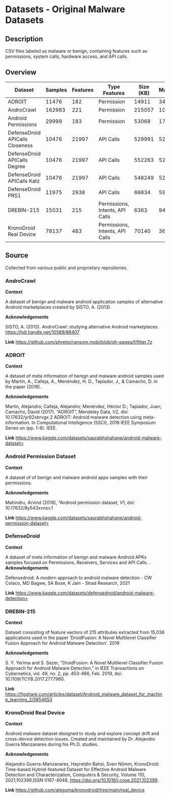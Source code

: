 # Datasets - Original Malware Datasets

## Description

 CSV files labeled as malware or benign, containing features such as permissions, system calls, hardware access, and API calls.

## Overview

| Dataset                         | Samples | Features | Type Features                   | Size (KB) | Malwares | Benigns | SHA-256                                                          |
| ------------------------------- | ------- | -------- | ------------------------------- | --------- | -------- | ------- | ---------------------------------------------------------------- |
| ADROIT                          | 11476   | 182      | Permission                      | 14911     | 3418     | 8058    | cb264931f9be09f5b9c4dca48ee8737b89ab79589c10f71ada546eea244f043d |
| AndroCrawl                      | 162983  | 221      | Permission                      | 215057    | 10170    | 86574   | a46747ec8c68c021478a1a9038c0467a55e00c2625380d4020ddcacfa728a0d5 |
| Android Permissions             | 29999   | 183      | Permission                      | 53068     | 17787    | 9077    | 2ff6fc1cdd95e61a4247c26cf1bdb710d87c4b8d16feb4222607cd74b6d19256 |
| DefenseDroid APICalls Closeness | 10476   | 21997    | API Calls                       | 529991    | 5254     | 5222    | 349fc0ffb2434980e449cf40e96c64e969e8db3d2980272e5d10e844ecdd0a7c |
| DefenseDroid APICalls Degree    | 10476   | 21997    | API Calls                       | 552263    | 5254     | 5222    | 7e6ebc100b708a9846a9cd93f06552c3b21351c773437114650bb059eb70fca3 |
| DefenseDroid APICalls Katz      | 10476   | 21997    | API Calls                       | 548249    | 5254     | 5222    | 5f5a42386cafa2ea6dfdd47e5eefef9758a0591b9ed9301abcfce3ebcf9a72c2 |
| DefenseDroid PRS1               | 11975   | 2938     | API Calls                       | 68834     | 5975     | 11975   | 083bf4f4a088005e63f5ea3cebe25477a85a14a0d84878b47a48f80ab5139ba9 |
| DREBIN-215                      | 15031   | 215      | Permissions, Intents, API Calls | 6363      | 9476     | 15031   | 710f2c11b0cad04c36f56dd16398127feb697fd99e8efa7f75890b792fba3ad5 |
| KronoDroid Real Device          | 78137   | 483      | Permissions, Intents, API Calls | 70140     | 36755    | 78137   | 4ca8c1c706989d9e2946992b29fc2282d391822d3722e67e2e59d2bf1075b0ad |
## Source

Collected from various public and proprietary repositories.

### AndroCrawl

**Context**

A dataset of benign and malware android application samples of alternative Android marketplaces created by SISTO, A. (2013).

**Acknowledgements**

SISTO, A. (2013). AndroCrawl: studying alternative Android marketplaces. <https://hdl.handle.net/10589/88407>

**Link**
https://github.com/phretor/ransom.mobi/blob/gh-pages/f/filter.7z

### ADROIT

**Context**

A dataset of meta information of benign and malware android samples used by Martín, A., Calleja, A., Menéndez, H. D., Tapiador, J., & Camacho, D. in the paper (2016).

**Acknowledgements**

Martín, Alejandro; Calleja, Alejandro; Menéndez, Héctor D.; Tapiador, Juan; Camacho, David (2017), “ADROIT”, Mendeley Data, V2, doi: 10.17632/yr92xbrvgx.2
ADROIT: Android malware detection using meta-information. In Computational Intelligence (SSCI), 2016 IEEE Symposium Series on (pp. 1-8). IEEE.

**Link**
https://www.kaggle.com/datasets/saurabhshahane/android-malware-dataset>

### Android Permission Dataset
 
**Context**

A dataset of of benign and malware android apps samples with their permissions.

**Acknowledgements**

Mahindru, Arvind (2018), “Android permission dataset, V1, doi: 10.17632/8y543xvnsv.1

**Link**
https://www.kaggle.com/datasets/saurabhshahane/android-permission-dataset>

### DefenseDroid
 
**Context**

A dataset of meta information of benign and malware Android APKs samples focused on Permissions, Receivers, Services and API Calls.
.
**Acknowledgements**

Defensedroid: A modern approach to android malware detection - CW Colaco, MD Bagwe, SA Bose, K Jain - Strad Research, 2021

**Link**
https://www.kaggle.com/datasets/defensedroid/android-malware-detection>

### DREBIN-215

**Context**

Dataset consisting of feature vectors of 215 attributes extracted from 15,036 applications used in the paper 'DroidFusion: A Novel Multilevel Classifier Fusion Approach for Android Malware Detection'. 2019

**Acknowledgements**

S. Y. Yerima and S. Sezer, "DroidFusion: A Novel Multilevel Classifier Fusion Approach for Android Malware Detection," in IEEE Transactions on Cybernetics, vol. 49, no. 2, pp. 453-466, Feb. 2019, doi: 10.1109/TCYB.2017.2777960.

**Link**
https://figshare.com/articles/dataset/Android_malware_dataset_for_machine_learning_2/5854653

### KronoDroid Real Device

**Context**

Android malware dataset designed to study and explore concept drift and cross-device detection issues. Created and maintained by Dr. Alejandro Guerra Manzanares during his Ph.D. studies.

**Acknowledgements**

Alejandro Guerra-Manzanares, Hayretdin Bahsi, Sven Nõmm, KronoDroid: Time-based Hybrid-featured Dataset for Effective Android Malware Detection and Characterization, Computers & Security, Volume 110, 2021,102399,ISSN 0167-4048, <https://doi.org/10.1016/j.cose.2021.102399>.

**Link**
 https://github.com/aleguma/kronodroid/tree/main/real_device
